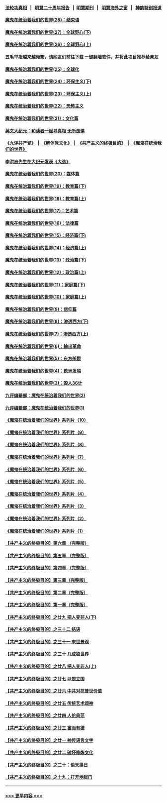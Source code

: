 #### [法轮功真相](https://github.com/gfw-breaker/truth/blob/master/README.md?t=0) &nbsp;&nbsp;|&nbsp;&nbsp; [明慧二十周年报告](https://github.com/gfw-breaker/mh-reports/blob/master/README.md?t=0) &nbsp;&nbsp;|&nbsp;&nbsp;[明慧期刊](https://github.com/gfw-breaker/mh-qikan) &nbsp;&nbsp;|&nbsp;&nbsp; [明慧海外之窗](https://github.com/gfw-breaker/mh-news/blob/master/README.md?t=0) &nbsp;&nbsp;|&nbsp;&nbsp; [神韵特别报道](https://github.com/gfw-breaker/mh-news/blob/master/shenyun.md?t=0)
#### [魔鬼在统治着我们的世界(28)：结束语](../pages/nsc422/n10936246.md?t=06281852) 
#### [魔鬼在统治着我们的世界(27)：全球野心(下)](../pages/nsc422/n10928319.md?t=06281852) 
#### [魔鬼在统治着我们的世界(26)：全球野心(上)](../pages/nsc422/n10900318.md?t=06281852) 
#### 五毛举报越来越频繁，请网友们前往下载 [一键翻墙软件](https://github.com/gfw-breaker/ssr-accounts)，并将此项目推荐给亲友
#### [魔鬼在统治着我们的世界(25)：全球化](../pages/nsc422/n10788205.md?t=06281852) 
#### [魔鬼在统治着我们的世界(24)：环保主义(下)](../pages/nsc422/n10695307.md?t=06281852) 
#### [魔鬼在统治着我们的世界(23)：环保主义(上)](../pages/nsc422/n10688613.md?t=06281852) 
#### [魔鬼在统治着我们的世界(22)：恐怖主义](../pages/nsc422/n10614727.md?t=06281852) 
#### [魔鬼在统治着我们的世界(21)：文化篇](../pages/nsc422/n10597706.md?t=06281852) 
#### [英文大纪元：和读者一起寻真相 无所畏惧](../pages/nsc422/n12542027.md?t=06281852) 
#### [《九评共产党》](https://github.com/begood0513/9ping.md/blob/master/README.md) &nbsp;|&nbsp; [《解体党文化》](../../../../jtdwh.md/blob/master/README.md)  &nbsp;|&nbsp; [《共产主义的终极目的》](../../../../gczydzjmd.md/blob/master/README.md) &nbsp;|&nbsp; [《魔鬼在统治我们的世界》](../../../../mgztzwmdsj.md/blob/master/README.md) 
#### [李洪志先生在大纪元发表《大选》](../pages/nsc422/n12534746.md?t=06281852) 
#### [魔鬼在统治着我们的世界(20)：媒体篇](../pages/nsc422/n10586579.md?t=06281852) 
#### [魔鬼在统治着我们的世界(19)：教育篇(下)](../pages/nsc422/n10564808.md?t=06281852) 
#### [魔鬼在统治着我们的世界(18)：教育篇(上)](../pages/nsc422/n10526970.md?t=06281852) 
#### [魔鬼在统治着我们的世界(17)：艺术篇](../pages/nsc422/n10499093.md?t=06281852) 
#### [魔鬼在统治着我们的世界(16)：法律篇](../pages/nsc422/n10485969.md?t=06281852) 
#### [魔鬼在统治着我们的世界(15)：经济篇(下)](../pages/nsc422/n10469975.md?t=06281852) 
#### [魔鬼在统治着我们的世界(14)：经济篇(上)](../pages/nsc422/n10457370.md?t=06281852) 
#### [魔鬼在统治着我们的世界(13)：政治篇(下)](../pages/nsc422/n10448270.md?t=06281852) 
#### [魔鬼在统治着我们的世界(12)：政治篇(上)](../pages/nsc422/n10444576.md?t=06281852) 
#### [魔鬼在统治着我们的世界(11)：家庭篇(下)](../pages/nsc422/n10440961.md?t=06281852) 
#### [魔鬼在统治着我们的世界(10)：家庭篇(上)](../pages/nsc422/n10435448.md?t=06281852) 
#### [魔鬼在统治着我们的世界(9)：信仰篇](../pages/nsc422/n10432159.md?t=06281852) 
#### [魔鬼在统治着我们的世界(8)：渗透西方(下)](../pages/nsc422/n10429603.md?t=06281852) 
#### [魔鬼在统治着我们的世界(7)：渗透西方(上)](../pages/nsc422/n10426013.md?t=06281852) 
#### [魔鬼在统治着我们的世界(6)：输出革命](../pages/nsc422/n10421536.md?t=06281852) 
#### [魔鬼在统治着我们的世界(5)：东方杀戮](../pages/nsc422/n10417707.md?t=06281852) 
#### [魔鬼在统治着我们的世界(4)：欧洲发端](../pages/nsc422/n10414890.md?t=06281852) 
#### [魔鬼在统治着我们的世界(3)：毁人36计](../pages/nsc422/n10411583.md?t=06281852) 
#### [九评编辑部：魔鬼在统治着我们的世界(2)](../pages/nsc422/n10410036.md?t=06281852) 
#### [九评编辑部：魔鬼在统治着我们的世界(1)](../pages/nsc422/n10406825.md?t=06281852) 
#### [《魔鬼在统治着我们的世界》系列片（10）](../pages/nsc422/n12292670.md?t=06281852) 
#### [《魔鬼在统治着我们的世界》系列片（9）](../pages/nsc422/n12290859.md?t=06281852) 
#### [《魔鬼在统治着我们的世界》系列片（8）](../pages/nsc422/n12287445.md?t=06281852) 
#### [《魔鬼在统治着我们的世界》系列片（7）](../pages/nsc422/n12283425.md?t=06281852) 
#### [《魔鬼在统治着我们的世界》系列片（6）](../pages/nsc422/n12282314.md?t=06281852) 
#### [《魔鬼在统治着我们的世界》系列片（5）](../pages/nsc422/n12281419.md?t=06281852) 
#### [《魔鬼在统治着我们的世界》系列片（4）](../pages/nsc422/n12274024.md?t=06281852) 
#### [《魔鬼在统治着我们的世界》系列片（3）](../pages/nsc422/n12271322.md?t=06281852) 
#### [《魔鬼在统治着我们的世界》系列片（2）](../pages/nsc422/n12269049.md?t=06281852) 
#### [《魔鬼在统治着我们的世界》系列片（1）](../pages/nsc422/n12267575.md?t=06281852) 
#### [【共产主义的终极目的】第六章 （完整版）](../pages/nsc422/n11428913.md?t=06281852) 
#### [【共产主义的终极目的】第五章 （完整版）](../pages/nsc422/n11428912.md?t=06281852) 
#### [【共产主义的终极目的】第四章 （完整版）](../pages/nsc422/n11428907.md?t=06281852) 
#### [【共产主义的终极目的】第三章（完整版）](../pages/nsc422/n11428848.md?t=06281852) 
#### [【共产主义的终极目的】第二章（完整版）](../pages/nsc422/n11428831.md?t=06281852) 
#### [【共产主义的终极目的】第一章（完整版）](../pages/nsc422/n11417651.md?t=06281852) 
#### [【共产主义的终极目的】之廿九 把人变非人(下)](../pages/nsc422/n11344140.md?t=06281852) 
#### [【共产主义的终极目的】之三十二 结语](../pages/nsc422/n11360535.md?t=06281852) 
#### [【共产主义的终极目的】之三十一 末世景观](../pages/nsc422/n11351129.md?t=06281852) 
#### [【共产主义的终极目的】之三十 几成狼世界](../pages/nsc422/n11348280.md?t=06281852) 
#### [【共产主义的终极目的】之廿八 把人变非人(上)](../pages/nsc422/n11340492.md?t=06281852) 
#### [【共产主义的终极目的】之廿七 以恨立国](../pages/nsc422/n11336944.md?t=06281852) 
#### [【共产主义的终极目的】之廿六 中共对抗普世价值](../pages/nsc422/n11324785.md?t=06281852) 
#### [【共产主义的终极目的】之廿五 传统艺术颂神](../pages/nsc422/n11296396.md?t=06281852) 
#### [【共产主义的终极目的】之廿四 人伦典范](../pages/nsc422/n11296397.md?t=06281852) 
#### [【共产主义的终极目的】之廿三 富而有德](../pages/nsc422/n11283598.md?t=06281852) 
#### [【共产主义的终极目的】之廿一 神传语言文字](../pages/nsc422/n11263265.md?t=06281852) 
#### [【共产主义的终极目的】之廿二 破坏修炼文化](../pages/nsc422/n11245728.md?t=06281852) 
#### [【共产主义的终极目的】之二十：偷天换日](../pages/nsc422/n11238846.md?t=06281852) 
#### [【共产主义的终极目的】之十九：打开地狱门](../pages/nsc422/n11206376.md?t=06281852) 

----
#### [ >>> 更早内容 <<< ](../indexes/nsc422-earlier.md)
